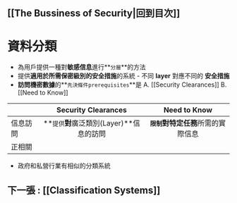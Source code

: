 ## [[The Bussiness of Security|回到目次]]
# 資料分類
- 為用戶提供一種對**敏感信息**進行**`分層`**的方法
- 提供**適用於所需保密級別的安全措施**的系統 - 不同 **layer** 對應不同的 **安全措施**
- **訪問機密數據**的**`先決條件prerequisites`**是
	A. [[Security Clearances]]
	B. [[Need to Know]]
	
|          |            Security Clearances            |              Need to Know              |
| -------- |:-----------------------------------------:|:--------------------------------------:|
| 信息訪問 | **`提供`**對**廣泛類別(Layer)**信息的訪問 | **`限制`**對**特定任務**所需的實際信息 |
| 正相關   |                         |                                    |

- 政府和私營行業有相似的分類系統


## 下一張 : [[Classification Systems]]